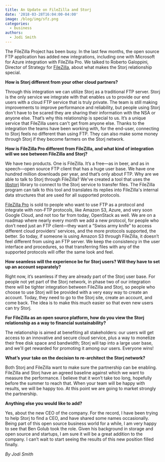 ```yaml
---
title: An Update on FileZilla and Storj
date: '2018-03-28T16:04:00-04:00'
image: /blog/img/sfz.png
categories:
  - business
authors:
  - Jodi Smith
---
```

The FileZilla Project has been busy. In the last few months, the open source FTP application has added new integrations, including one with Microsoft for Azure integration with FileZilla Pro. We talked to Roberto Galoppini, Director of Strategy for [FileZilla](https://filezilla-project.org/), about what makes the Storj relationship special. 

<!--more-->

**How is Storj different from your other cloud partners?**

Through this integration we can utilize Storj as a traditional FTP server. Storj is the only service we integrate with that enables us to provide our end users with a cloud FTP service that is truly private. The team is still making improvements to improve performance and reliability, but people using Storj don't have to be scared they are sharing their information with the NSA or anyone else. That’s why this relationship is special to us. It’s a unique service that FileZilla users can't get from anyone else. Thanks to the integration the teams have been working with, for the end-user, connecting to Storj feels no different than using FTP. They can also make some money through Storj if they become farmers on the Storj network. 

**How is FileZilla Pro different from FileZilla, and what kind of integration will we see between FileZilla and Storj?**

We have two products. One is FileZilla. It’s a free—as in beer, and as in speech—open source FTP client that has a huge user base. We have one hundred million downloads per year, and that’s only about FTP. Why are we able to talk to Storj through FileZilla? We've created a tool that uses the [libstorj](https://github.com/Storj/libstorj) library to connect to the Storj service to transfer files. The FileZilla program can talk to this tool and translates its replies into FileZilla's internal data structures that are used for all supported protocols.

[FileZilla Pro](https://filezillapro.com/) is sold to people who want to use FTP as a protocol and integrate with non-FTP protocols, like Amazon S3, Azure, and very soon Google Cloud, and not too far from today, OpenStack as well. We are on a roadmap where nearly every month we add a new protocol, for people who don’t need just an FTP client—they want a “Swiss army knife” to access different cloud providers’ services, and the more protocols supported, the better. So today, if someone is using Amazon S3 through FileZilla, it doesn’t feel different from using an FTP server. We keep the consistency in the user interface and procedures, so that transferring files with any of the supported protocols will offer the same look and feel.

**How seamless will the experience be for Storj users? Will they have to set up an account separately?**

Right now, it’s seamless if they are already part of the Storj user base. For people not yet part of the Storj network, in phase two of our integration there will be tighter integration between FileZilla and Storj, so people who choose to use Storj will be provided with a very easy way to create an account. Today, they need to go to the Storj site, create an account, and come back. The idea is to make this much easier so that even new users can try Storj.

**For FileZilla as an open source platform, how do you view the Storj relationship as a way to financial sustainability?**

The relationship is aimed at benefiting all stakeholders: our users will get access to an innovative and secure cloud service, plus a way to monetize their free disk space and bandwidth; Storj will tap into a large user base, and we'll get rewarded for promoting it among our users. Everyone wins!

**What’s your take on the decision to re-architect the Storj network?**

Both Storj and FileZilla want to make sure the partnership can be enabling. FileZilla and Storj have an agreed baseline against which we want to measure the performance. I believe that it won’t take too long, hopefully before the summer to reach that. When your team will be happy with results, we will be happy too. At this point we are going to market strongly the partnership.

**Anything else you would like to add?**

Yes, about the new CEO of the company. For the record, I have been trying to help Storj to find a CEO, and have shared some names occasionally. Being part of this open source business world for a while, I am very happy to see that Ben Golub took the role. Given his background in storage and open source and startups, I am sure it will be a great addition to the company. I can’t wait to start seeing the results of this new position filled finally.

_By Jodi Smith_

